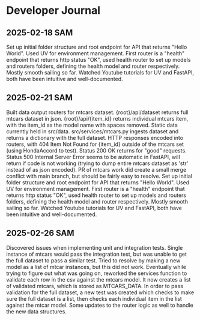 # Developer Journal 

## 2025-02-18 SAM
Set up initial folder structure and root endpoint for API that returns "Hello World". Used UV for environment management. First router is a "health" endpoint that returns http status "OK", used health router to set up models and routers folders, defining the health model and router respectively. Mostly smooth sailing so far. Watched Youtube tutorials for UV and FastAPI, both have been intuitive and well-documented.

## 2025-02-21 SAM
Built data output routers for mtcars dataset. {root}/api/dataset returns full mtcars dataset in json. {root}/api/{item_id} returns individual mtcars item, with the item_id as the model name with spaces removed. Static data currently held in src/data. src/services/mtcars.py ingests dataset and returns a dictionary with the full dataset. HTTP responses encoded into routers, with 404 Item Not Found for {item_id} outside of the mtcars set (using HondaAccord to test). Status 200 OK returns for "good" requests. Status 500 Internal Server Error seems to be automatic in FastAPI, will return if code is not working (trying to dump entire mtcars dataset as 'str' instead of as json encoded). PR of mtcars work did create a small merge conflict with main branch, but should be fairly easy to resolve. 
Set up initial folder structure and root endpoint for API that returns "Hello World". Used UV for environment management. First router is a "health" endpoint that returns http status "OK", used health router to set up models and routers folders, defining the health model and router respectively. Mostly smooth sailing so far. Watched Youtube tutorials for UV and FastAPI, both have been intuitive and well-documented.

## 2025-02-26 SAM 
Discovered issues when implementing unit and integration tests. Single instance of mtcars would pass the integration test, but was unable to get the full dataset to pass a similar test. Tried to resolve by making a new model as a list of mtcar instances, but this did not work. Eventually while trying to figure out what was going on, reworked the services function to validate each row in the csv against the mtcars model. It now creates a list of validated mtcars, which is stored as MTCARS_DATA. In order to pass validation for the full dataset, a new test was created which checks to make sure the full dataset is a list, then checks each individual item in the list against the mtcar model. Some updates to the router logic as well to handle the new data structures. 

